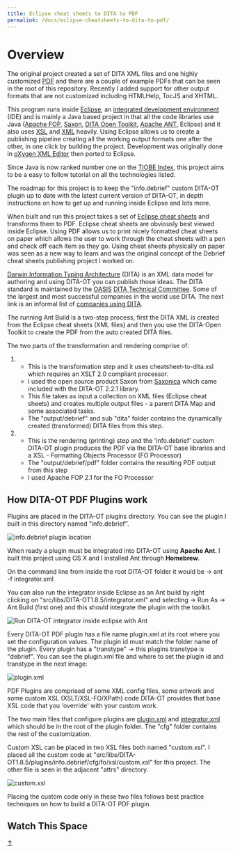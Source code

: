 ```yaml
---
title: Eclipse cheat sheets to DITA to PDF
permalink: /docs/eclipse-cheatsheets-to-dita-to-pdf/
---
```


# Overview

The original project created a set of DITA XML files and one highly customized
[PDF](https://acrobat.adobe.com/au/en/products/about-adobe-pdf.html) and there
are a couple of example PDFs that can be seen in the root of this repository.
Recently I added support for other output formats that are not customized
including HTMLHelp, TocJS and XHTML.

This program runs inside [Eclipse](https://www.eclipse.org/), an
[integrated development environment](https://en.wikipedia.org/wiki/Integrated_development_environment)
(IDE) and is mainly a Java based project in that all the code libraries use Java
([Apache FOP](https://xmlgraphics.apache.org/fop/),
[Saxon](https://sourceforge.net/projects/saxon/files/Saxon-HE/),
[DITA Open Toolkit](http://www.dita-ot.org/),
[Apache ANT](http://ant.apache.org/), Eclipse) and it also uses
[XSL](https://www.w3.org/Style/XSL/) and [XML](https://www.w3.org/XML/) heavily.
Using Eclipse allows us to create a publishing pipeline creating all the working
output formats one after the other, in one click by building the project.
Development was originally done in
[oXygen XML Editor](https://www.oxygenxml.com) then ported to Eclipse.

Since Java is now ranked number one on the
[TIOBE Index](http://www.tiobe.com/tiobe_index), this project aims to be a easy
to follow tutorial on all the technologies listed.

The roadmap for this project is to keep the "info.debrief" custom DITA-OT plugin
up to date with the latest current version of DITA-OT, in depth instructions on
how to get up and running inside Eclipse and lots more.

When built and run this project takes a set of
[Eclipse cheat sheets](http://help.eclipse.org/mars/index.jsp?topic=%2Forg.eclipse.platform.doc.user%2Freference%2Fref-cheatsheets.htm)
and transforms them to PDF. Eclipse cheat sheets are obviously best viewed
inside Eclipse. Using PDF allows us to print nicely formatted cheat sheets on
paper which allows the user to work through the cheat sheets with a pen and
check off each item as they go. Using cheat sheets physically on paper was seen
as a new way to learn and was the original concept of the Debrief cheat sheets
publishing project I worked on.

[Darwin Information Typing Architecture](https://en.wikipedia.org/wiki/Darwin_Information_Typing_Architecture)
(DITA) is an XML data model for authoring and using DITA-OT you can publish
those ideas. The DITA standard is maintained by the
[OASIS](https://www.oasis-open.org/)
[DITA Technical Committee](https://www.oasis-open.org/committees/tc_home.php?wg_abbrev=dita).
Some of the largest and most successful companies in the world use DITA. The
next link is an informal list of
[companies using DITA](http://www.ditawriter.com/companies-using-dita/).

The running Ant Build is a two-step process, first the DITA XML is created from
the Eclipse cheat sheets (XML files) and then you use the DITA-Open Toolkit to
create the PDF from the auto created DITA files.

The two parts of the transformation and rendering comprise of:

1. - This is the transformation step and it uses cheatsheet-to-dita.xsl which
     requires an XSLT 2.0 compliant processor.
   - I used the open source product Saxon from
     [Saxonica](http://www.saxonica.com/welcome/welcome.xml) which came included
     with the DITA-OT 2.2.1 library.
   - This file takes as input a collection on XML files (Eclipse cheat sheets)
     and creates multiple output files - a parent DITA Map and some associated
     tasks.
   - The "output/debrief" and sub "dita" folder contains the dynamically created
     (transformed) DITA files from this step.

2. - This is the rendering (printing) step and the 'info.debrief' custom DITA-OT
     plugin produces the PDF via the DITA-OT base libraries and a XSL -
     Formatting Objects Processor (FO Processor)
   - The "output/debrief/pdf" folder contains the resulting PDF output from this
     step
   - I used Apache FOP 2.1 for the FO Processor

## How DITA-OT PDF Plugins work

Plugins are placed in the DITA-OT plugins directory. You can see the plugin I
built in this directory named "info.debrief".

![info.debrief plugin location](documentation/images/dita/info.debrief_plugin_location.png)

When ready a plugin must be integrated into DITA-OT using **Apache Ant**. I
built this project using OS X and I installed Ant through **Homebrew**.

On the command line from inside the root DITA-OT folder it would be -> ant -f
integrator.xml

You can also run the integrator inside Eclipse as an Ant build by right clicking
on "src/libs/DITA-OT1.8.5/integrator.xml" and selecting -> Run As -> Ant Build
(first one) and this should integrate the plugin with the toolkit.

![Run DITA-OT integrator inside eclipse with Ant](documentation/images/eclipse/eclipse_run_dita_ot_integrator.png)

Every DITA-OT PDF plugin has a file name plugin.xml at its root where you set
the configuration values. The plugin id must match the folder name of the
plugin. Every plugin has a "transtype" -> this plugins transtype is "debrief".
You can see the plugin.xml file and where to set the plugin id and transtype in
the next image:

![plugin.xml](documentation/images/dita/transtype.png)

PDF Plugins are comprised of some XML config files, some artwork and some custom
XSL (XSLT/XSL-FO/XPath) code DITA-OT provides that base XSL code that you
'override' with your custom work.

The two main files that configure plugins are <u>plugin.xml</u> and
<u>integrator.xml</u> which should be in the root of the plugin folder. The
"cfg" folder contains the rest of the customization.

Custom XSL can be placed in two XSL files both named "custom.xsl". I placed all
the custom code at
"src/libs/DITA-OT1.8.5/plugins/info.debrief/cfg/fo/xsl/custom.xsl" for this
project. The other file is seen in the adjacent "attrs" directory.

![custom.xsl](documentation/images/dita/custom.xsl.png)

Placing the custom code only in these two files follows best practice techniques
on how to build a DITA-OT PDF plugin.

## Watch This Space

[&#8593;](#eclipse-cheat-sheets-to-dita-to-pdf)
